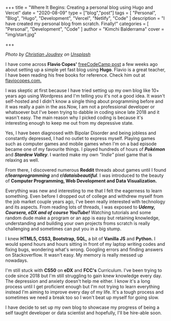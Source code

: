 +++
title = "Where It Begins: Creating a personal blog using Hugo and Vercel"
date = "2020-08-09"
type = ["blog","post"]
tags = [
    "Personal",
    "Blog",
    "Hugo",
    "Development",
    "Vercel",
    "Netlify",
    "Code"
]
description = "I have created my personal blog from scratch. Finally!"
categories = [
	"Personal",
        "Development",
	"Code"
	]
author  = "Kimchi Balderrama"
cover = "img/start.jpg"


+++

_Photo by [Christian Joudrey](https://unsplash.com/@cjoudrey?utm_source=unsplash&amp;utm_medium=referral&amp;utm_content=creditCopyText")_ _on [Unsplash](https://unsplash.com/s/photos/start?utm_source=unsplash&amp;utm_medium=referral&amp;utm_content=creditCopyText)_


I have come across **Flavio Copes'** [freeCodeCamp post](https://www.freecodecamp.org/news/your-first-hugo-blog-a-practical-guide/) a few weeks ago about setting up a simple yet fast blog using **Hugo**. Flavio is a great teacher, I have been reading his free books for reference. Check him out at [flaviocopes.com.](https://flaviocopes.com/)

I was skeptic at first because I have tried setting up my own blog like 10+ years ago using Wordpress and I'm telling you it's not a good idea. It wasn't self-hosted and I didn't know a single thing about programming before and it was really a pain in the ass.Now, I am not a professional developer or whatsoever but I've been trying to dabble in coding since late 2018 and it wasn't easy. The main reason why I picked coding is because it's interesting enough to keep me out from my depressive state. 

Yes, I have been diagnosed with Bipolar Disorder and being jobless and constantly depressed, I had no outlet to express myself. Playing games such as computer games and mobile games when I'm on a bad episode became one  of my favourite things.
I played hundreds of hours of **_Pokémon_** and **_Stardew Valley_**. I wanted make my own _"Indie"_ pixel game that is relaxing as well.

From there, I discovered numerous **Reddit** threads about games until I found **_r/learnprogramming_** and **_r/dataisbeautiful_**. I was introduced to the beauty of **Computer Programming, Web Development and Data Visualization.** 

Everything was new and interesting to me  that I felt the eagerness to learn something. Even before I dropped out of college and withdrew myself from the job market couple years ago, I've been really interested with technology and its aspects.
From reading lots of threads, I was exposed to **_Udemy, Coursera, eDX and of course YouTube!_** 
Watching tutorials and some random dude make a program or an app is easy but retaining knowledge, understanding and building your own projects froms scratch is really challenging and sometimes can put you in a big stump.

I knew **HTML5, CSS3, Bootstrap, SQL,** a bit of **Vanilla JS** and **Python.** I would spend hours and hours sitting in front of my laptop writing codes and fixing bugs, wondering what's wrong. Googling errors and finding answers on Stackoverflow. It wasn't easy. My memory is really messed up nowadays.

I'm still stuck with **CS50** on **eDX** and **FCC's** Curriculum. I've been trying to code since 2018 but I'm still struggling to gain knew knowledge every day. The depression and anxiety doesn't help me either. I know it's a long process until I get proficient enough but I'm not trying to learn everything instead I'm aiming to improve every day of my life. It's a tough process and sometimes we need a break too so I won't beat up myself for going slow. 

I have decide to set up my own blog to showcase my progress of being a self taught developer or data scientist and hopefully, I'll be hire-able soon. 




